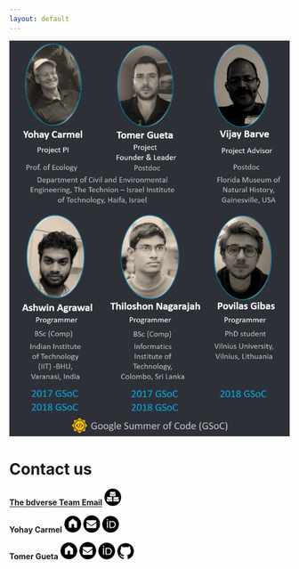 ```yaml
---
layout: default
---
```


![](assets/images/the-team.png)

# Contact us

<a href="mailto:bdverse-team@googlegroups.com" target="_blank">**The bdverse Team Email**</a>
<a href="mailto:bdverse-team@googlegroups.com" target="_blank"><img src="assets/images/team_email.png" alt="The bdverse team group Email" title= "Email the bdverse team" width="30"/></a>

**Yohay Carmel**
<a href="https://ecologylab.net.technion.ac.il/" target="_blank"><img src="assets/images/homepage.png" alt="Carmel's Ecology Lab" title= "Carmel's Ecology Lab" width="30"/></a>
<a href="mailto:yohay@cv.technion.ac.il" target="_blank"><img src="assets/images/mail.png" alt="Yohay Carmel Email" title= "Email Yohay" width="30"/></a>
<a href="https://orcid.org/0000-0002-5883-0184" target="_blank"><img src="assets/images/ORCID.png" alt="Yohay Carmel ORCID ID" title= "ORCID: Yohay Carmel" width="30"/></a>

**Tomer Gueta**
<a href="https://ecologylab.net.technion.ac.il/2015/01/20/tomer-gueta/" target="_blank"><img src="assets/images/homepage.png" alt="Tomer in the Carmel's Ecology Lab" title= "Tomer in theCarmel's Ecology Lab" width="30"/></a>
<a href="mailto:tomer.gu@gmail.com" target="_blank"><img src="assets/images/mail.png" alt="Yohay Carmel Email" title= "Email Yohay" width="30"/></a>
<a href="https://orcid.org/0000-0003-1557-8596" target="_blank"><img src="assets/images/ORCID.png" alt="Tomer Gueta ORCID ID" title= "ORCID: Tomer Gueta" width="30"/></a>
<a href="https://github.com/tom-gu" target="_blank"><img src="assets/images/Github.png" alt="Tomer's GitHub profile" title= "Tomer Gueta on GitHub" width="30"/></a>